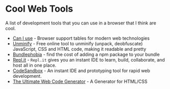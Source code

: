 # Cool Web Tools

A list of development tools that you can use in a browser that I think are cool.

- [Can I use](https://caniuse.com/) - Browser support tables for modern web technologies
- [Unminify](https://unminify.com/) - Free online tool to unminify (unpack, deobfuscate) JavaScript, CSS and HTML code, making it readable and pretty
- [Bundlephobia](https://bundlephobia.com/) - find the cost of adding a npm package to your bundle
- [Repl.it](https://repl.it/) - `Repl.it` gives you an instant IDE to learn, build, collaborate, and host all in one place.
- [CodeSandbox](https://codesandbox.io/) - An instant IDE and prototyping tool for rapid web development.
- [The Ultimate Web Code Generator](https://webcode.tools/) - A Generator for HTML/CSS

